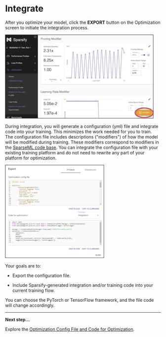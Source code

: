 # Integrate

After you optimize your model, click the **EXPORT** button on the Optimization screen to initiate the integration process.

<img src="images/image_59.jpg" alt="(Export button circled)" width="480" height="270">

During integration, you will generate a configuration (yml) file and integrate code into your training. This minimizes the work needed for you to train. The configuration file includes descriptions ("modifiers") of how the model will be modified during training. These modifiers correspond to modifiers in the [SparseML code base](github.com/neuralmagic/sparseml/). You can integrate the configuration file with your existing training platform and do not need to rewrite any part of your platform for optimization.

<img src="images/image_60.jpg" alt="(Configuration file)" width="320" height="300">

Your goals are to:

- Export the configuration file.

- Include Sparsify-generated integration and/or training code into your current training flow.

You can choose the PyTorch or TensorFlow framework, and the file code will change accordingly.

---
**Next step...**

Explore the [Optimization Config File and Code for Optimization](06a-optimize-config.md).
